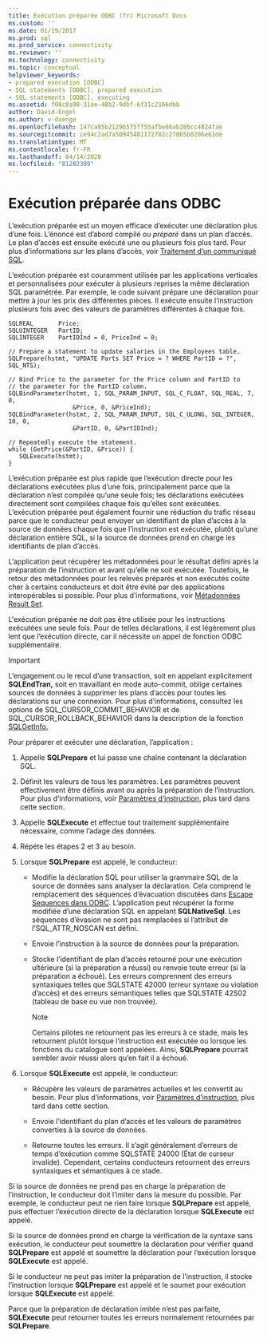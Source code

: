 ```yaml
---
title: Exécution préparée ODBC (fr) Microsoft Docs
ms.custom: ''
ms.date: 01/19/2017
ms.prod: sql
ms.prod_service: connectivity
ms.reviewer: ''
ms.technology: connectivity
ms.topic: conceptual
helpviewer_keywords:
- prepared execution [ODBC]
- SQL statements [ODBC], prepared execution
- SQL statements [ODBC], executing
ms.assetid: f08c8a98-31ee-48b2-9dbf-6f31c2166dbb
author: David-Engel
ms.author: v-daenge
ms.openlocfilehash: 147ca85b21296575ff55afbe66ab286cc4824fae
ms.sourcegitcommit: ce94c2ad7a50945481172782c270b5b0206e61de
ms.translationtype: MT
ms.contentlocale: fr-FR
ms.lasthandoff: 04/14/2020
ms.locfileid: "81282309"
---
```

# <a name="prepared-execution-odbc"></a>Exécution préparée dans ODBC
L’exécution préparée est un moyen efficace d’exécuter une déclaration plus d’une fois. L’énoncé est d’abord compilé ou *préparé* dans un plan d’accès. Le plan d’accès est ensuite exécuté une ou plusieurs fois plus tard. Pour plus d’informations sur les plans d’accès, voir [Traitement d’un communiqué SQL](../../../odbc/reference/processing-a-sql-statement.md).  
  
 L’exécution préparée est couramment utilisée par les applications verticales et personnalisées pour exécuter à plusieurs reprises la même déclaration SQL paramétrée. Par exemple, le code suivant prépare une déclaration pour mettre à jour les prix des différentes pièces. Il exécute ensuite l’instruction plusieurs fois avec des valeurs de paramètres différentes à chaque fois.  
  
```  
SQLREAL       Price;  
SQLUINTEGER   PartID;  
SQLINTEGER    PartIDInd = 0, PriceInd = 0;  
  
// Prepare a statement to update salaries in the Employees table.  
SQLPrepare(hstmt, "UPDATE Parts SET Price = ? WHERE PartID = ?", SQL_NTS);  
  
// Bind Price to the parameter for the Price column and PartID to  
// the parameter for the PartID column.  
SQLBindParameter(hstmt, 1, SQL_PARAM_INPUT, SQL_C_FLOAT, SQL_REAL, 7, 0,  
                  &Price, 0, &PriceInd);  
SQLBindParameter(hstmt, 2, SQL_PARAM_INPUT, SQL_C_ULONG, SQL_INTEGER, 10, 0,  
                  &PartID, 0, &PartIDInd);  
  
// Repeatedly execute the statement.  
while (GetPrice(&PartID, &Price)) {  
   SQLExecute(hstmt);  
}  
```  
  
 L’exécution préparée est plus rapide que l’exécution directe pour les déclarations exécutées plus d’une fois, principalement parce que la déclaration n’est compilée qu’une seule fois; les déclarations exécutées directement sont compilées chaque fois qu’elles sont exécutées. L’exécution préparée peut également fournir une réduction du trafic réseau parce que le conducteur peut envoyer un identifiant de plan d’accès à la source de données chaque fois que l’instruction est exécutée, plutôt qu’une déclaration entière SQL, si la source de données prend en charge les identifiants de plan d’accès.  
  
 L’application peut récupérer les métadonnées pour le résultat défini après la préparation de l’instruction et avant qu’elle ne soit exécutée. Toutefois, le retour des métadonnées pour les relevés préparés et non exécutés coûte cher à certains conducteurs et doit être évité par des applications interopérables si possible. Pour plus d’informations, voir [Métadonnées Result Set](../../../odbc/reference/develop-app/result-set-metadata.md).  
  
 L'exécution préparée ne doit pas être utilisée pour les instructions exécutées une seule fois. Pour de telles déclarations, il est légèrement plus lent que l’exécution directe, car il nécessite un appel de fonction ODBC supplémentaire.  
  
> [!IMPORTANT]  
>  L’engagement ou le recul d’une transaction, soit en appelant explicitement **SQLEndTran,** soit en travaillant en mode auto-commit, oblige certaines sources de données à supprimer les plans d’accès pour toutes les déclarations sur une connexion. Pour plus d’informations, consultez les options de SQL_CURSOR_COMMIT_BEHAVIOR et de SQL_CURSOR_ROLLBACK_BEHAVIOR dans la description de la fonction [SQLGetInfo.](../../../odbc/reference/syntax/sqlgetinfo-function.md)  
  
 Pour préparer et exécuter une déclaration, l’application :  
  
1.  Appelle **SQLPrepare** et lui passe une chaîne contenant la déclaration SQL.  
  
2.  Définit les valeurs de tous les paramètres. Les paramètres peuvent effectivement être définis avant ou après la préparation de l’instruction. Pour plus d’informations, voir [Paramètres d’instruction](../../../odbc/reference/develop-app/statement-parameters.md), plus tard dans cette section.  
  
3.  Appelle **SQLExecute** et effectue tout traitement supplémentaire nécessaire, comme l’adage des données.  
  
4.  Répéte les étapes 2 et 3 au besoin.  
  
5.  Lorsque **SQLPrepare** est appelé, le conducteur:  
  
    -   Modifie la déclaration SQL pour utiliser la grammaire SQL de la source de données sans analyser la déclaration. Cela comprend le remplacement des séquences d’évacuation discutées dans [Escape Sequences dans ODBC](../../../odbc/reference/develop-app/escape-sequences-in-odbc.md). L’application peut récupérer la forme modifiée d’une déclaration SQL en appelant **SQLNativeSql**. Les séquences d’évasion ne sont pas remplacées si l’attribut de l’SQL_ATTR_NOSCAN est défini.  
  
    -   Envoie l’instruction à la source de données pour la préparation.  
  
    -   Stocke l’identifiant de plan d’accès retourné pour une exécution ultérieure (si la préparation a réussi) ou renvoie toute erreur (si la préparation a échoué). Les erreurs comprennent des erreurs syntaxiques telles que SQLSTATE 42000 (erreur syntaxe ou violation d’accès) et des erreurs sémantiques telles que SQLSTATE 42S02 (tableau de base ou vue non trouvée).  
  
        > [!NOTE]  
        >  Certains pilotes ne retournent pas les erreurs à ce stade, mais les retournent plutôt lorsque l’instruction est exécutée ou lorsque les fonctions du catalogue sont appelées. Ainsi, **SQLPrepare** pourrait sembler avoir réussi alors qu’en fait il a échoué.  
  
6.  Lorsque **SQLExecute** est appelé, le conducteur:  
  
    -   Récupère les valeurs de paramètres actuelles et les convertit au besoin. Pour plus d’informations, voir [Paramètres d’instruction](../../../odbc/reference/develop-app/statement-parameters.md), plus tard dans cette section.  
  
    -   Envoie l’identifiant du plan d’accès et les valeurs de paramètres converties à la source de données.  
  
    -   Retourne toutes les erreurs. Il s’agit généralement d’erreurs de temps d’exécution comme SQLSTATE 24000 (État de curseur invalide). Cependant, certains conducteurs retournent des erreurs syntaxiques et sémantiques à ce stade.  
  
 Si la source de données ne prend pas en charge la préparation de l’instruction, le conducteur doit l’imiter dans la mesure du possible. Par exemple, le conducteur peut ne rien faire lorsque **SQLPrepare** est appelé, puis effectuer l’exécution directe de la déclaration lorsque **SQLExecute** est appelé.  
  
 Si la source de données prend en charge la vérification de la syntaxe sans exécution, le conducteur peut soumettre la déclaration pour vérifier quand **SQLPrepare** est appelé et soumettre la déclaration pour l’exécution lorsque **SQLExecute** est appelé.  
  
 Si le conducteur ne peut pas imiter la préparation de l’instruction, il stocke l’instruction lorsque **SQLPrepare** est appelé et le soumet pour exécution lorsque **SQLExecute** est appelé.  
  
 Parce que la préparation de déclaration imitée n’est pas parfaite, **SQLExecute** peut retourner toutes les erreurs normalement retournées par **SQLPrepare**.

